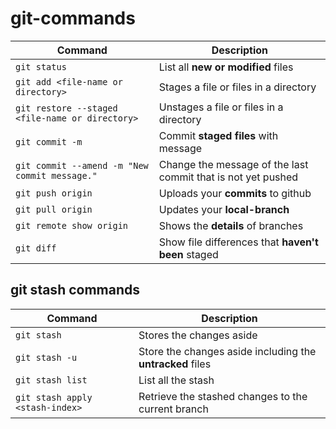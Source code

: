 # git-commands

| Command | Description |
| --- | --- |
| `git status` | List all **new or modified** files |
| `git add <file-name or directory>` | Stages a file or files in a directory|
| `git restore --staged <file-name or directory> ` | Unstages a file or files in a directory|
| `git commit -m` | Commit **staged files** with message |
| `git commit --amend -m "New commit message."` | Change the message of the last commit that is not yet pushed|
| `git push origin` | Uploads your **commits** to github |
| `git pull origin` | Updates your **local-branch** |
| `git remote show origin` | Shows the **details** of branches |
| `git diff` | Show file differences that **haven't been** staged |

## git stash commands
| Command | Description |
| --- | --- |
| `git stash` | Stores the changes aside |
| `git stash -u` | Store the changes aside including the **untracked** files |
| `git stash list` | List all the stash |
| `git stash apply <stash-index>` | Retrieve the stashed changes to the current branch |
